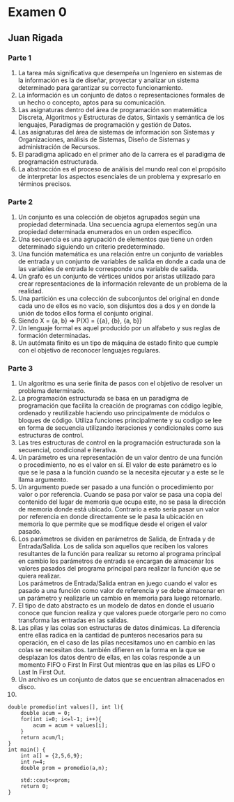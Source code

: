 # Examen 0
## Juan Rigada

### Parte 1
1. La tarea más significativa que desempeña un Ingeniero en sistemas de la información es la de diseñar, proyectar y analizar un sistema determinado para garantizar su correcto funcionamiento. 
2. La información es un conjunto de datos o representaciones formales de un hecho o concepto, aptos para su comunicación. 
3. Las asignaturas dentro del área de programación son matemática Discreta, Algoritmos y Estructuras de datos, Sintaxis y semántica de los lenguajes, Paradigmas de programación y gestión de Datos. 
4. Las asignaturas del área de sistemas de información son Sistemas y Organizaciones, análisis de Sistemas, Diseño de Sistemas y administración de Recursos. 
5. El paradigma aplicado en el primer año de la carrera es el paradigma de programación estructurada. 
6. La abstracción es el proceso de análisis del mundo real con el propósito de interpretar los aspectos esenciales de un problema y expresarlo en términos precisos. 

### Parte 2
1. Un conjunto es una colección de objetos agrupados según una propiedad determinada. Una secuencia agrupa elementos según una propiedad determinada enumerados en un orden especifico. 
2. Una secuencia es una agrupación de elementos que tiene un orden determinado siguiendo un criterio predeterminado. 
3. Una función matemática es una relación entre un conjunto de variables de entrada y un conjunto de variables de salida en donde a cada una de las variables de entrada le corresponde una variable de salida.
4. Un grafo es un conjunto de vértices unidos por aristas utilizado para crear representaciones de la información relevante de un problema de la realidad. 
5. Una partición es una colección de subconjuntos del original en donde cada uno de ellos es no vacío, son disjuntos dos a dos y en donde la unión de todos ellos forma el conjunto original. 
6. Siendo X = {a, b} => P(X) = {{a}, {b}, {a, b}}    
7. Un lenguaje formal es aquel producido por un alfabeto y sus reglas de formación determinadas. 
8. Un autómata finito es un tipo de máquina de estado finito que cumple con el objetivo de reconocer lenguajes regulares. 

### Parte 3
1. Un algoritmo es una serie finita de pasos con el objetivo de resolver un problema determinado. 
2. La programación estructurada se basa en un paradigma de programación que facilita la creación de programas con código legible, ordenado y reutilizable haciendo uso principalmente de módulos o bloques de código. Utiliza funciones principalmente y su codigo se lee en forma de secuencia utilizando iteraciones y condicionales como sus estructuras de control.
3. Las tres estructuras de control en la programación estructurada son la secuencial, condicional e iterativa. 
4. Un parámetro es una representación de un valor dentro de una función o procedimiento, no es el valor en sí. El valor de este parámetro es lo que se le pasa a la función cuando se la necesita ejecutar y a este se le llama argumento. 
5. Un argumento puede ser pasado a una función o procedimiento por valor o por referencia. Cuando se pasa por valor se pasa una copia del contenido del lugar de memoria que ocupa este, no se pasa la dirección de memoria donde está ubicado. Contrario a esto sería pasar un valor por referencia en donde directamente se le pasa la ubicación en memoria lo que permite que se modifique desde el origen el valor pasado. 
6. Los parámetros se dividen en parámetros de Salida, de Entrada y de Entrada/Salida. Los de salida son aquellos que reciben los valores resultantes de la función para realizar su retorno al programa principal en cambio los parámetros de entrada se encargan de almacenar los valores pasados del programa principal para realizar la función que se quiera realizar. <br>
Los parámetros de Entrada/Salida entran en juego cuando el valor es pasado a una función como valor de referencia y se debe almacenar en un parámetro y realizarle un cambio en memoria para luego retornarlo.  
7. El tipo de dato abstracto es un modelo de datos en donde el usuario conoce que funcion realiza y que valores puede otorgarle pero no como transforma las entradas en las salidas. 
8. Las pilas y las colas son estructuras de datos dinámicas. La diferencia entre ellas radica en la cantidad de punteros necesarios para su operación, en el caso de las pilas necesitamos uno en cambio en las colas se necesitan dos. también difieren en la forma en la que se desplazan los datos dentro de ellas, en las colas responde a un momento FIFO o First In First Out mientras que en las pilas es LIFO o Last In First Out. 
9. Un archivo es un conjunto de datos que se encuentran almacenados en disco.
10.
```
double promedio(int values[], int l){
    double acum = 0;
    for(int i=0; i<=l-1; i++){
        acum = acum + values[i];
    }
    return acum/l;
}
int main() {
    int a[] = {2,5,6,9};
    int n=4;
    double prom = promedio(a,n);

    std::cout<<prom;
    return 0;
}

